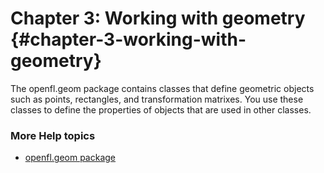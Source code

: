 # Chapter 3: Working with geometry {#chapter-3-working-with-geometry}

The openfl.geom package contains classes that define geometric objects such as points, rectangles, and transformation matrixes. You use these classes to define the properties of objects that are used in other classes.

### More Help topics

 * [openfl.geom package](http://api.openfl.org/openfl/geom/)